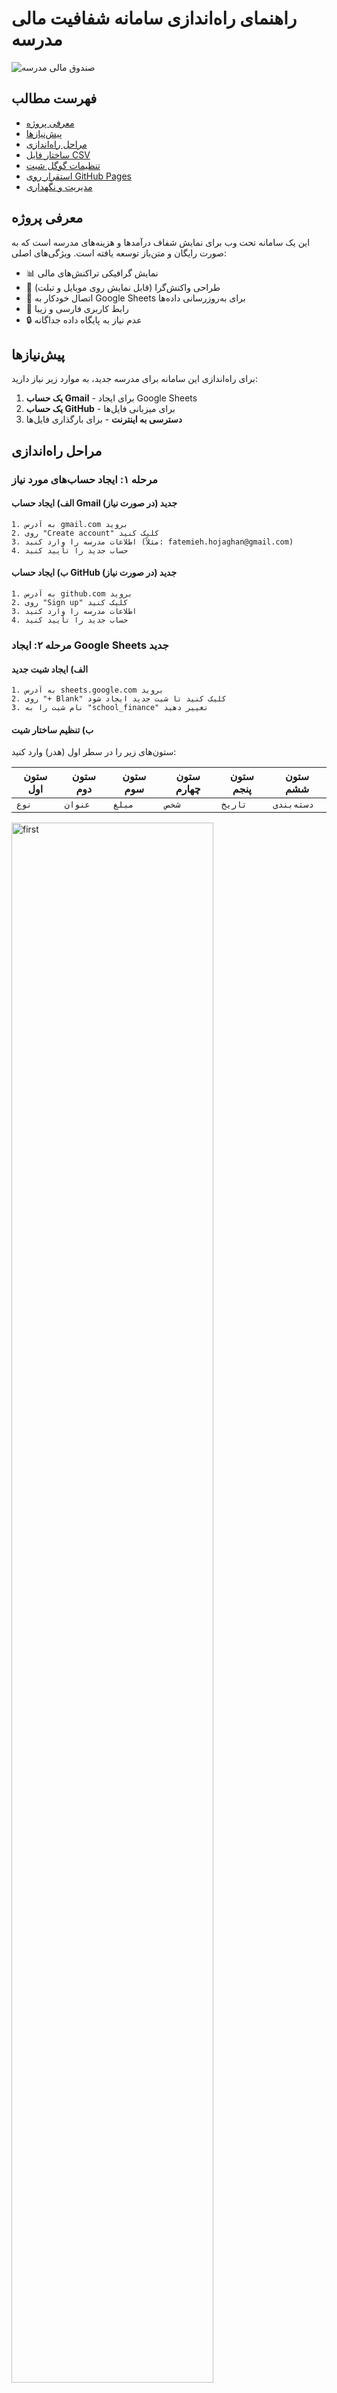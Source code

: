 # راهنمای راه‌اندازی سامانه شفافیت مالی مدرسه

![صندوق مالی مدرسه](https://img.icons8.com/color/96/000000/money-box.png)

## فهرست مطالب
- [معرفی پروژه](#معرفی-پروژه)
- [پیش‌نیازها](#پیشنیازها)
- [مراحل راه‌اندازی](#مراحل-راهاندازی)
- [ساختار فایل CSV](#ساختار-فایل-csv)
- [تنظیمات گوگل شیت](#تنظیمات-گوگل-شیت)
- [استقرار روی GitHub Pages](#استقرار-روی-github-pages)
- [مدیریت و نگهداری](#مدیریت-و-نگهداری)

## معرفی پروژه

این یک سامانه تحت وب برای نمایش شفاف درآمدها و هزینه‌های مدرسه است که به صورت رایگان و متن‌باز توسعه یافته است. ویژگی‌های اصلی:

- 📊 نمایش گرافیکی تراکنش‌های مالی
- 📱 طراحی واکنش‌گرا (قابل نمایش روی موبایل و تبلت)
- 🔄 اتصال خودکار به Google Sheets برای به‌روزرسانی داده‌ها
- 🎨 رابط کاربری فارسی و زیبا
- 🔒 عدم نیاز به پایگاه داده جداگانه

## پیش‌نیازها

برای راه‌اندازی این سامانه برای مدرسه جدید، به موارد زیر نیاز دارید:

1. **یک حساب Gmail** - برای ایجاد Google Sheets
2. **یک حساب GitHub** - برای میزبانی فایل‌ها
3. **دسترسی به اینترنت** - برای بارگذاری فایل‌ها

## مراحل راه‌اندازی

### مرحله ۱: ایجاد حساب‌های مورد نیاز

#### الف) ایجاد حساب Gmail جدید (در صورت نیاز)
```
1. به آدرس gmail.com بروید
2. روی "Create account" کلیک کنید
3. اطلاعات مدرسه را وارد کنید (مثلاً: fatemieh.hojaghan@gmail.com)
4. حساب جدید را تأیید کنید
```

#### ب) ایجاد حساب GitHub جدید (در صورت نیاز)
```
1. به آدرس github.com بروید
2. روی "Sign up" کلیک کنید
3. اطلاعات مدرسه را وارد کنید
4. حساب جدید را تأیید کنید
```

### مرحله ۲: ایجاد Google Sheets جدید

#### الف) ایجاد شیت جدید
```
1. به آدرس sheets.google.com بروید
2. روی "+ Blank" کلیک کنید تا شیت جدید ایجاد شود
3. نام شیت را به "school_finance" تغییر دهید
```

#### ب) تنظیم ساختار شیت
ستون‌های زیر را در سطر اول (هدر) وارد کنید:

| ستون اول | ستون دوم | ستون سوم | ستون چهارم | ستون پنجم | ستون ششم |
|----------|----------|-----------|------------|-----------|----------|
| `نوع` | `عنوان` | `مبلغ` | `شخص` | `تاریخ` | `دسته‌بندی` |

<img src="https://hejavan.github.io/Screenshot%20from%202025-10-09%2010-11-47.png" width="80%" alt="first">

#### ج) وارد کردن داده‌های نمونه
می‌توانید از داده‌های نمونه زیر استفاده کنید:

```csv
نوع,عنوان,مبلغ,شخص,تاریخ,دسته‌بندی
income,کمک مالی اولیای پایه اول,3500000,انجمن اولیا و مربیان,1402/07/05,کمک مالی
expense,خرید کتاب‌های درسی,1850000,مدیریت مدرسه,1402/07/15,کالای آموزشی
```

### مرحله ۳: انتشار Google Sheets به صورت عمومی

#### الف) تنظیمات اشتراک‌گذاری
```
1. در Google Sheets روی دکمه "Share" کلیک کنید
2. روی "Change to anyone with the link" کلیک کنید
3. گزینه "Viewer" را انتخاب کنید
4. روی "Copy link" کلیک کنید
```

#### ب) انتشار به فرمت CSV
```
1. از منوی "File" گزینه "Share" را انتخاب کنید
2. روی "Publish to web" کلیک کنید
3. از dropdown گزینه "Comma-separated values (.csv)" را انتخاب کنید
4. روی "Publish" کلیک کنید
5. لینک ایجاد شده را کپی کنید
```


### مرحله ۴: ایجاد ریپازیتوری GitHub

#### الف) ایجاد ریپازیتوری جدید
```
1. به آدرس github.com بروید و وارد شوید
2. روی علامت "+" در بالای صفحه کلیک کنید
3. "New repository" را انتخاب کنید
4. نام ریپازیتوری را وارد کنید (مثلاً: school-finance-fatemiyeh)
5. گزینه "Public" را انتخاب کنید
6. تیک "Add a README file" را بزنید
7. روی "Create repository" کلیک کنید
```

#### ب) آپلود فایل‌ها
```
1. در صفحه ریپازیتوری، روی "Add file" → "Upload files" کلیک کنید
2. فایل index.html را آپلود کنید
3. در پایین صفحه روی "Commit changes" کلیک کنید
```

### مرحله ۵: تنظیم لینک Google Sheets در کد

#### الف) ویرایش فایل index.html
در فایل `index.html` خط زیر را پیدا کنید:

```javascript
const CSV_FILE_PATH = 'https://docs.google.com/spreadsheets/d/e/2PACX-1vTxKbZzfIawiNSsxkU3eEJWXtuGFrLU462XxPpVofuIQGDRcibsDWSwevWl5F4XlBiXsMyDQm0Kyg40/pub?output=csv';
```

لینک خود را جایگزین کنید:

```javascript
const CSV_FILE_PATH = 'لینک-کپی-شده-از-گوگل-شیت-شما';
```

#### ب) ویرایش لینک ویرایش اطلاعات
خط زیر را پیدا کنید و لینک Google Sheets خود را جایگزین کنید:

```javascript
window.open('https://docs.google.com/spreadsheets/d/1REA4d7ZXSTZXLTxZlKztiexZ9erah8ci-U3f6ToQLW4/edit?pli=1&gid=0#gid=0', '_blank');
```

### مرحله ۶: فعال‌سازی GitHub Pages

```
1. به ریپازیتوری خود در GitHub بروید
2. به تب "Settings" بروید
3. در منوی سمت چپ، "Pages" را انتخاب کنید
4. در بخش "Source"، "Deploy from a branch" را انتخاب کنید
5. از dropdown، شاخه "main" را انتخاب کنید
6. روی "Save" کلیک کنید
7. پس از چند دقیقه، سایت شما در آدرس زیر قابل دسترسی خواهد بود:
   https://username.github.io/repository-name
```

## ساختار فایل CSV

فایل CSV باید دارای ساختار زیر باشد:

### فرمت استاندارد
```csv
نوع,عنوان,مبلغ,شخص,تاریخ,دسته‌بندی
```

### مقادیر مجاز برای ستون "نوع"
- `income` - برای درآمدها
- `expense` - برای هزینه‌ها

### مثال از داده‌های واقعی
```csv
نوع,عنوان,مبلغ,شخص,تاریخ,دسته‌بندی
income,کمک مالی اولیای پایه اول,3500000,انجمن اولیا و مربیان,1402/07/05,کمک مالی
income,کمک خیرین مدرسه,12500000,بنیاد خیریه دانش,1402/07/10,کمک خیرین
expense,خرید کتاب‌های درسی پایه اول,1850000,مدیریت مدرسه,1402/07/15,کالای آموزشی
expense,تعمیر سیستم گرمایشی سالن,4200000,مدیریت مدرسه,1402/07/10,تعمیرات و نگهداری
```

## تنظیمات گوگل شیت

### نکات مهم در مدیریت گوگل شیت

1. **سطح دسترسی**: مطمئن شوید که شیت برای همه با لینک قابل مشاهده است
2. **فرمت تاریخ**: از فرمت `1402/07/05` استفاده کنید
3. **فرمت اعداد**: اعداد را بدون کاما و به صورت انگلیسی وارد کنید
4. **هدر جدول**: سطر اول باید دقیقاً مانند نمونه باشد

### آموزش تصویری تنظیمات

<img src="Screenshot%20from%202025-10-09%2010-16-12.png" width="50%" alt="first"><img src="Screenshot%20from%202025-10-09%2010-16-59.png" width="50%" alt="second">


## استقرار روی GitHub Pages

### مزایای استفاده از GitHub Pages
- 🆓 رایگان
- 🔒 امن
- ⚡ سریع
- 📈 مقیاس‌پذیر

### آدرس نهایی سایت
پس از تنظیمات، سایت شما در آدرس زیر قابل دسترسی خواهد بود:
```
https://[username].github.io/[repository-name]
```

مثال:
```
https://fatemiyeh-school.github.io/school-finance
```

## مدیریت و نگهداری

### به‌روزرسانی منظم داده‌ها

1. **ورود روزانه تراکنش‌ها**: پس از هر تراکنش مالی، اطلاعات را در Google Sheets وارد کنید
2. **بررسی ماهانه**: در پایان هر ماه، خلاصه‌ای از عملکرد مالی را بررسی کنید
3. **پشتیبان‌گیری**: periodically از Google Sheets خود پشتیبان بگیرید

### دسترسی‌ها و نقش‌ها

| نقش | دسترسی | توضیحات |
|-----|---------|----------|
| مدیر مالی | ویرایش Google Sheets | مسئول ورود تراکنش‌ها |
| مدیر مدرسه | مشاهده Google Sheets | نظارت بر عملکرد مالی |
| اولیاء | مشاهده سایت | پیگیری شفافیت مالی |

### عیب‌یابی مشکلات متداول

#### مشکل ۱: داده‌ها نمایش داده نمی‌شوند
- ✅ بررسی اتصال اینترنت
- ✅ بررسی صحت لینک CSV
- ✅ بررسی ساختار فایل CSV

#### مشکل ۲: تاریخ‌ها به درستی نمایش داده نمی‌شوند
- ✅ بررسی فرمت تاریخ (باید `1402/07/05` باشد)
- ✅ عدم استفاده از کاراکترهای خاص

#### مشکل ۳: سایت روی GitHub Pages کار نمی‌کند
- ✅ بررسی تنظیمات GitHub Pages
- ✅ بررسی نام فایل (حتماً باید `index.html` باشد)
- ✅ منتظر ماندن ۵-۱۰ دقیقه برای استقرار

## نمونه‌های عملی

### نمونه فایل CSV کامل
فایل `school_finance.csv` در این ریپازیتوری نمونه کاملی از ساختار مورد نیاز است.

### نمونه سایت‌های راه‌اندازی شده
- مدرسه نمونه: [مشاهده نمونه زنده](https://hejavan.github.io)

## پشتیبانی

در صورت بروز هرگونه مشکل یا نیاز به راهنمایی بیشتر، می‌توانید از راه‌های زیر کمک بگیرید:

1. ایجاد Issue در ریپازیتوری GitHub
2. مراجعه به مستندات رسمی
3. ارتباط با توسعه‌دهنده

---

**توسعه داده شده با ❤️ برای مدارس ایران**

![آرم مدرسه](https://img.icons8.com/color/96/000000/school.png)
